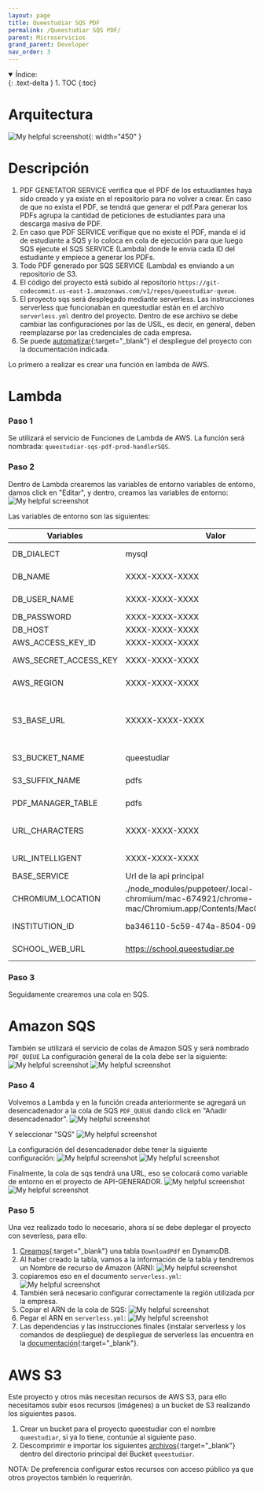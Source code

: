 ```yaml
---
layout: page
title: Queestudiar SQS PDF
permalink: /Queestudiar SQS PDF/
parent: Microservicios
grand_parent: Developer
nav_order: 3
---
```


<details open markdown="block">
  <summary>
    Índice:
  </summary>
  {: .text-delta }
1. TOC
{:toc}
</details>

# Arquitectura

![My helpful screenshot](https://cdn.discordapp.com/attachments/955522800918085684/1010224651806462052/unknown.png){: width="450" }

# Descripción

1. PDF GENETATOR SERVICE verifica que el PDF de los estuudiantes haya sido creado y ya existe en el repositorio para no volver a crear. En caso de que no exista el PDF, se tendrá que generar el pdf.Para generar los PDFs agrupa la cantidad de peticiones de estudiantes para una descarga masiva de PDF.
1. En caso que PDF SERVICE verifique que no existe el PDF, manda el id de estudiante a SQS y lo coloca en cola de ejecución para que luego SQS ejecute el SQS SERVICE (Lambda)  donde le envía cada ID del estudiante y empiece a generar los PDFs.
1. Todo PDF generado por SQS SERVICE (Lambda) es enviando a un repositorio de S3.
1. El código del proyecto está subido al repositorio `https://git-codecommit.us-east-1.amazonaws.com/v1/repos/queestudiar-queue`.
1. El proyecto sqs será desplegado mediante serverless. Las instrucciones serverless que funcionaban en queestudiar están en el archivo `serverless.yml` dentro del proyecto. Dentro de ese archivo se debe cambiar las configuraciones por las de USIL, es decir, en general, deben reemplazarse por las credenciales de cada empresa.
1. Se puede [automatizar](https://aws.amazon.com/blogs/devops/building-a-serverless-jenkins-environment-on-aws-fargate/){:target="_blank"} el despliegue del proyecto con la documentación indicada.

Lo primero a realizar es crear una función en lambda de AWS.

# Lambda

### Paso 1

Se utilizará el servicio de Funciones de Lambda de AWS. La función será nombrada: `queestudiar-sqs-pdf-prod-handlerSQS`.

### Paso 2

Dentro de Lambda crearemos las variables de entorno variables de entorno, damos click en "Editar", y dentro, creamos las variables de entorno:
  ![My helpful screenshot](https://cdn.discordapp.com/attachments/955522800918085684/1039662792011153468/image.png)

Las variables de entorno son las siguientes:

| Variables                   | Valor                                 | Descripción |
| -----------                 | -----------                           | ----------- |
| DB_DIALECT                  | mysql                         | Motor de la base de datos utilizado |
| DB_NAME                     | XXXX-XXXX-XXXX           | Nombre de la base de datos |
| DB_USER_NAME                | XXXX-XXXX-XXXX                              | Nombre de usuario de BD |
| DB_PASSWORD                 | XXXX-XXXX-XXXX                      | Contraseña de la BD |
| DB_HOST                     | XXXX-XXXX-XXXX         | Host de la BD |
| AWS_ACCESS_KEY_ID                   | XXXX-XXXX-XXXX | AccessKeyId de AWS |
| AWS_SECRET_ACCESS_KEY                   | XXXX-XXXX-XXXX | SecretAccessKeyId de AWS |
| AWS_REGION                   | XXXX-XXXX-XXXX | Región del servidor de AWS |
| S3_BASE_URL                   | XXXXX-XXXX-XXXX | Url del bucket base de S3. Ejm: <https://queestudiar.s3-us-east-1.amazonaws.com> |
| S3_BUCKET_NAME                   | queestudiar | Nombre del bucket en S3 |
| S3_SUFFIX_NAME                   | pdfs | Nombre del sufijo en S3 |
| PDF_MANAGER_TABLE                   | pdfs | Nombre del almacén de pdfs |
| URL_CHARACTERS                   | XXXX-XXXX-XXXX | Directorio de S3 de la carpeta professionalvalue |
| URL_INTELLIGENT                   | XXXX-XXXX-XXXX | Directorio de S3 de la carpeta intelligence |
| BASE_SERVICE                   | Url de la api principal | Url de la api principal |
| CHROMIUM_LOCATION                   | ./node_modules/puppeteer/.local-chromium/mac-674921/chrome-mac/Chromium.app/Contents/MacOS/Chromium | Ubicación de chromium en node_modules |
| INSTITUTION_ID                   | ba346110-5c59-474a-8504-093d3a7c91e4 | Id de USIL en la bd de queestudiar |
| SCHOOL_WEB_URL                   | <https://school.queestudiar.pe> | Url de la plataforma de colegios |

### Paso 3

Seguidamente crearemos una cola en SQS.

# Amazon SQS

También se utilizará el servicio de colas de Amazon SQS y será nombrado `PDF_QUEUE`
La configuración general de la cola debe ser la siguiente:
  ![My helpful screenshot](https://cdn.discordapp.com/attachments/955522800918085684/1039665552102277140/image.png)
  ![My helpful screenshot](https://cdn.discordapp.com/attachments/955522800918085683/1032715515635961927/unknown.png)

### Paso 4

Volvemos a Lambda y en la función creada anteriormente se agregará un desencadenador a la cola de SQS `PDF_QUEUE` dando click en "Añadir desencadenador".
  ![My helpful screenshot](https://cdn.discordapp.com/attachments/955522800918085684/1039667177025966180/image.png)

Y seleccionar "SQS"
  ![My helpful screenshot](https://cdn.discordapp.com/attachments/955522800918085684/1039667490814435479/image.png)

La configuración del desencadenador debe tener la siguiente configuración:
  ![My helpful screenshot](https://cdn.discordapp.com/attachments/955522800918085684/1039668395571937430/image.png)
  ![My helpful screenshot](https://cdn.discordapp.com/attachments/955522800918085683/1032731135563792424/unknown.png)

Finalmente, la cola de sqs tendrá una URL, eso se colocará como variable de entorno en el proyecto de API-GENERADOR.
  ![My helpful screenshot](https://cdn.discordapp.com/attachments/955522800918085684/1039669151469416459/image.png)
  ![My helpful screenshot](https://cdn.discordapp.com/attachments/955522800918085684/1039939645267525702/unknown.png)

### Paso 5

Una vez realizado todo lo necesario, ahora sí se debe deplegar el proyecto con severless, para ello:

1. [Creamos](https://qe-docs.herokuapp.com/Queestudiar%20AWS/#downloadpdf){:target="_blank"}  una tabla `DownloadPdf` en DynamoDB.
2. Al haber creado la tabla, vamos a la información de la tabla y tendremos un Nombre de recurso de Amazon (ARN):
   ![My helpful screenshot](https://cdn.discordapp.com/attachments/955522800918085684/1039929509341835264/image.png)
3. copiaremos eso en el documento `serverless.yml`:
   ![My helpful screenshot](https://cdn.discordapp.com/attachments/955522800918085684/1039930285292265523/image.png)
4. También será necesario configurar correctamente la región utilizada por la empresa.
5. Copiar el ARN de la cola de SQS:
   ![My helpful screenshot](https://cdn.discordapp.com/attachments/955522800918085684/1039937366258876496/image.png)
6. Pegar el ARN en `serverless.yml`:
   ![My helpful screenshot](https://cdn.discordapp.com/attachments/955522800918085684/1039937767280480276/image.png)
7. Las dependencias y las instrucciones finales (instalar serverless y los comandos de despliegue) de despliegue de serverless las encuentra en la [documentación](https://itnext.io/serverless-application-development-with-node-js-on-aws-platform-using-serverless-framework-63e79fcf9409){:target="_blank"}.

# AWS S3

Este proyecto y otros más necesitan recursos de AWS S3, para ello necesitamos subir esos recursos (imágenes) a un bucket de S3 realizando los siguientes pasos.

1. Crear un bucket para el proyecto queestudiar con el nombre `queestudiar`, si ya lo tiene, contunúe al siguiente paso.
2. Descomprimir e importar los siguientes [archivos](https://drive.google.com/file/d/1R3ykcBoYh6R2PanPsuDZyfQwSKzndnFQ/view?usp=sharing){:target="_blank"} dentro del directorio principal del Bucket `queestudiar`.

NOTA: De preferencia configurar estos recursos con acceso público ya que otros proyectos también lo requerirán.
